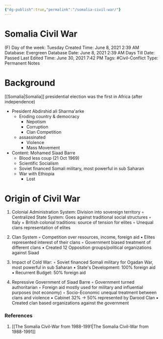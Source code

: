 ```yaml
---
{"dg-publish":true,"permalink":"/somalia-civil-war/"}
---
```


# Somalia Civil War

(F) Day of the week: Tuesday
Created Time: June 8, 2021 2:39 AM
Database: Evergreen Database
Date: June 8, 2021 2:39 AM
Days Till Date: Passed
Last Edited Time: June 30, 2021 7:42 PM
Tags: #Civil-Conflict
Type: Permanent Notes

# **Background**

[[Somalia\|Somalia]] presidential election was the first in Africa (after independence)

- President Abdirshid ali Sharma'arke
    - Eroding country & democracy
        - Nepotism
        - Corruption
        - Clan Competition
    - assassinated
        - Violence
        - Mass Movement
- Content: Mohamed Siaad Barre
    - Blood less coup (21 Oct 1969)
    - Scientific Socialism
    - Soviet financed Somali military, most powerful in sub Saharan
    - War with Ethiopia
        - Lost

# **Origin of Civil War**

1. Colonial Administration System: Division into sovereign territory
    ◦ Centralized State System: Goes against traditional social structures
    ◦ Italy + British colonial traditions: source of tension for elites
    ◦ Unequal clans representation of elites

2. Clan System
    ◦ Competition over resources, income, foreign aid
        ▪ Elites represented interest of their clans
    ◦ Government biased treatment of different clans
        ▪ Created 12 Opposition groups/political organizations against Siaad

3. Impact of Cold War:
    ◦ Soviet financed Somali military for Ogadan War, most powerful in sub Saharan
        ▪ State's Development: 100% foreign aid
        ▪ Recurrent Budget: 50% foreign aid

4. Repressive Government of Siaad Barre
    ◦ Government turned authoritarian
    ◦ Foreign aid mostly used for military and influential purposes (not economy)
    ◦ Socio-Economic unequal treatment between clans and violence
        ▪ Cabinet 32% → 50% represented by Darood Clan
        ▪ Created clan based organizations against the government

### References

1. [[The Somalia Civil-War from 1988-1991\|The Somalia Civil-War from 1988-1991]]